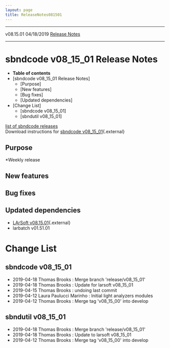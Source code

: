 ```yaml
---
layout: page
title: ReleaseNotes081501
---
```


  ----------- ------------ -- -- ------------------------------------------------------
  v08.15.01   04/18/2019         [Release Notes](ReleaseNotes081501.html)
  ----------- ------------ -- -- ------------------------------------------------------



sbndcode v08\_15\_01 Release Notes
======================================================================================

-   **Table of contents**
-   [sbndcode v08\_15\_01 Release
    Notes]
    -   [Purpose]
    -   [New features]
    -   [Bug fixes]
    -   [Updated dependencies]
-   [Change List]
    -   [sbndcode v08\_15\_01]
    -   [sbndutil v08\_15\_01]

[list of sbndcode
releases](List_of_SBND_code_releases.html)\
Download instructions for [sbndcode
v08\_15\_01](http://scisoft.fnal.gov/scisoft/bundles/sbnd/v08_15_01/sbndcode-v08_15_01.html){.external}



Purpose
----------------------------------

\*Weekly release



New features
--------------------------------------------



Bug fixes
--------------------------------------



Updated dependencies
------------------------------------------------------------

-   [LArSoft
    v08.15.01](https://cdcvs.fnal.gov/redmine/projects/larsoft/wiki/ReleaseNotes081501){.external}
-   larbatch v01.51.01



Change List
==========================================



sbndcode v08\_15\_01
----------------------------------------------------------

-   2019-04-18 Thomas Brooks : Merge branch \'release/v08\_15\_01\'
-   2019-04-18 Thomas Brooks : Update for larsoft v08\_15\_01
-   2019-04-15 Thomas Brooks : undoing last commit
-   2019-04-12 Laura Paulucci Marinho : Initial light analyzers modules
-   2019-04-12 Thomas Brooks : Merge tag \'v08\_15\_00\' into develop



sbndutil v08\_15\_01
----------------------------------------------------------

-   2019-04-18 Thomas Brooks : Merge branch \'release/v08\_15\_01\'
-   2019-04-18 Thomas Brooks : Update to larsoft v08\_15\_01
-   2019-04-12 Thomas Brooks : Merge tag \'v08\_15\_00\' into develop
